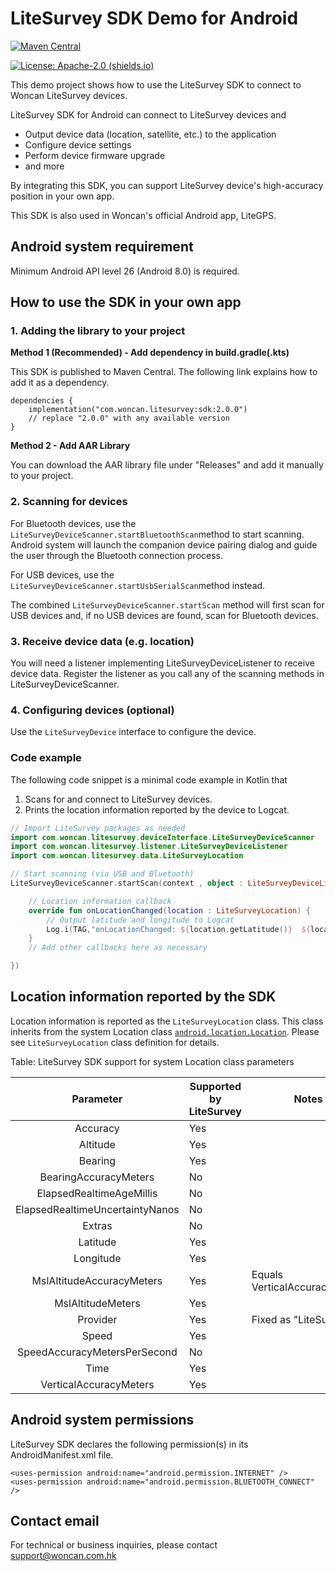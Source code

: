 # LiteSurvey SDK Demo for Android

[![Maven Central](https://img.shields.io/maven-central/v/com.woncan.litesurvey/sdk.svg)](https://central.sonatype.com/artifact/com.woncan.litesurvey/sdk/)

[![License: Apache-2.0 (shields.io)](https://img.shields.io/badge/License-Apache--2.0-c02041?logo=apache)](https://www.apache.org/licenses/LICENSE-2.0)

This demo project shows how to use the LiteSurvey SDK to connect to Woncan LiteSurvey devices.

LiteSurvey SDK for Android can connect to LiteSurvey devices and

- Output device data (location, satellite, etc.) to the application
- Configure device settings
- Perform device firmware upgrade
- and more

By integrating this SDK, you can support LiteSurvey device's high-accuracy position in your own app.

This SDK is also used in Woncan's official Android app, LiteGPS.

## Android system requirement

Minimum Android API level 26 (Android 8.0) is required.

## How to use the SDK in your own app

### 1. Adding the library to your project

**Method 1 (Recommended) - Add dependency in build.gradle(.kts)**

This SDK is published to Maven Central. The following link explains how to add it as a dependency.

```
dependencies {
    implementation("com.woncan.litesurvey:sdk:2.0.0")
    // replace "2.0.0" with any available version
}
```

**Method 2 - Add AAR Library**

You can download the AAR library file under "Releases" and add it manually to your project.


### 2. Scanning for devices

For Bluetooth devices, use the `LiteSurveyDeviceScanner.startBluetoothScan`method to start scanning. Android system will launch the companion device pairing dialog and guide the user through the Bluetooth connection process.

For USB devices,  use the `LiteSurveyDeviceScanner.startUsbSerialScan`method instead.

The combined `LiteSurveyDeviceScanner.startScan` method will first scan for USB devices and, if no USB devices are found, scan for Bluetooth devices.

### 3. Receive device data (e.g. location)

You will need a listener implementing LiteSurveyDeviceListener to receive device data. Register the listener as you call any of the scanning methods in LiteSurveyDeviceScanner.

### 4. Configuring devices (optional)

Use the `LiteSurveyDevice` interface to configure the device.

### Code example

The following code snippet is a minimal code example in Kotlin that

1. Scans for and connect to LiteSurvey devices.
2. Prints the location information reported by the device to Logcat.

```kotlin
// Import LiteSurvey packages as needed
import com.woncan.litesurvey.deviceInterface.LiteSurveyDeviceScanner
import com.woncan.litesurvey.listener.LiteSurveyDeviceListener
import com.woncan.litesurvey.data.LiteSurveyLocation

// Start scanning (via USB and Bluetooth)
LiteSurveyDeviceScanner.startScan(context , object : LiteSurveyDeviceListener() {

	// Location information callback
	override fun onLocationChanged(location : LiteSurveyLocation) {
		// Output latitude and longitude to Logcat
		Log.i(TAG,"onLocationChanged: ${location.getLatitude()}  ${location.getLongitude()}")
	}
	// Add other callbacks here as necessary

})
```

## Location information reported by the SDK

Location information is reported as the `LiteSurveyLocation` class. This class inherits from the system Location class [ `android.location.Location`](https://developer.android.com/reference/kotlin/android/location/Location#). Please see `LiteSurveyLocation` class definition for details.

Table: LiteSurvey SDK support for system Location class parameters

|            Parameter            | Supported by LiteSurvey | Notes                         |
| :-----------------------------: | ----------------------- | ----------------------------- |
|            Accuracy             | Yes                     |                               |
|            Altitude             | Yes                     |                               |
|             Bearing             | Yes                     |                               |
|      BearingAccuracyMeters      | No                      |                               |
|    ElapsedRealtimeAgeMillis     | No                      |                               |
| ElapsedRealtimeUncertaintyNanos | No                      |                               |
|             Extras              | No                      |                               |
|            Latitude             | Yes                     |                               |
|            Longitude            | Yes                     |                               |
|    MslAltitudeAccuracyMeters    | Yes                     | Equals VerticalAccuracyMeters |
|        MslAltitudeMeters        | Yes                     |                               |
|            Provider             | Yes                     | Fixed as "LiteSurvey"         |
|              Speed              | Yes                     |                               |
|  SpeedAccuracyMetersPerSecond   | No                      |                               |
|              Time               | Yes                     |                               |
|     VerticalAccuracyMeters      | Yes                     |                               |

## Android system permissions

LiteSurvey SDK declares the following permission(s) in its AndroidManifest.xml file.

```
<uses-permission android:name="android.permission.INTERNET" />
<uses-permission android:name="android.permission.BLUETOOTH_CONNECT" />
```

## Contact email

For technical or business inquiries, please contact support@woncan.com.hk

